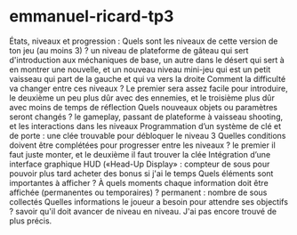 # emmanuel-ricard-tp3


États, niveaux et progression : 
Quels sont les niveaux de cette version de ton jeu (au moins 3) ? 
un niveau de plateforme de gâteau qui sert d'introduction aux méchaniques de base, un autre dans le désert qui sert à en montrer une nouvelle, et un nouveau niveau mini-jeu qui est un petit vaisseau qui part de la gauche et qui va vers la droite
Comment la difficulté va changer entre ces niveaux ?
Le premier sera assez facile pour introduire, le deuxième un peu plus dûr avec des ennemies, et le troisième plus dûr avec moins de temps de réflection
Quels nouveaux objets ou paramètres seront changés ?
le gameplay, passant de plateforme à vaisseau shooting, et les interactions dans les niveaux
Programmation d’un système de clé et de porte : 
une clée trouvable pour débloquer le niveau 3
Quelles conditions doivent être complétées pour progresser entre les niveaux ? 
le premier il faut juste monter, et le deuxième il faut trouver la clée
Intégration d’une interface graphique HUD («Head-Up Display» : 
compteur de sous pour pouvoir plus tard acheter des bonus si j'ai le temps
Quels éléments sont importantes à afficher ? À quels moments chaque information doit être affichée (permanentes ou temporaires) ?
permanent : nombre de sous collectés
Quelles informations le joueur a besoin pour attendre ses objectifs ?
savoir qu'il doit avancer de niveau en niveau. J'ai pas encore trouvé de plus précis.
